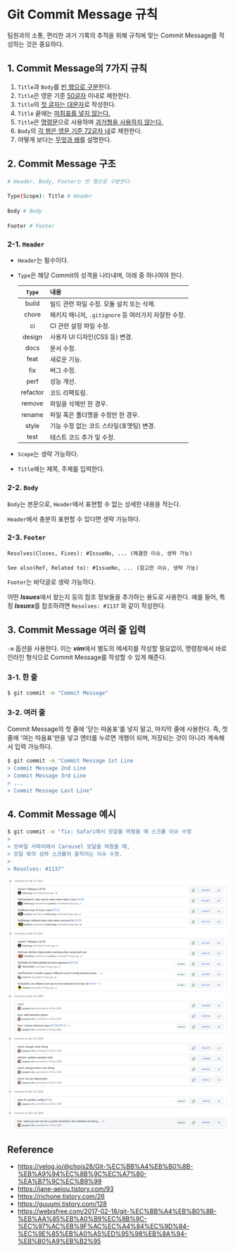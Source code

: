 # Git Commit Message 규칙

팀원과의 소통, 편리한 과거 기록의 추적을 위해 규칙에 맞는 Commit Message를 작성하는 것은 중요하다.

## 1. Commit Message의 7가지 규칙

1. `Title`과 `Body`를 <u>빈 행으로 구분</u>한다.
1. `Title`은 영문 기준 <u>50글자</u> 이내로 제한한다.
1. `Title`의 <u>첫 글자는 대문자</u>로 작성한다.
1. `Title` 끝에는 <u>마침표를 넣지 않는다.</u>
1. `Title`은 <u>명령문</u>으로 사용하며 <u>과거형을 사용하지 않는다.</u>
1. `Body`의 <u>각 행은 영문 기준 72글자 내</u>로 제한한다.
1. 어떻게 보다는 <u>무엇과 왜</u>를 설명한다.

## 2. Commit Message 구조

```bash
# Header, Body, Footer는 빈 행으로 구분한다.

Type(Scope): Title # Header

Body # Body

Footer # Footer
```

### 2-1. `Header`

- `Header`는 필수이다.
- `Type`은 해당 Commit의 성격을 나타내며, 아래 중 하나여야 한다.

  `Type` | 내용
  :---: | ---
  build | 빌드 관련 파일 수정. 모듈 설치 또는 삭제.
  chore | 패키지 매니저, `.gitignore` 등 여러가지 자잘한 수정.
  ci | CI 관련 설정 파일 수정.
  design | 사용자 UI 디자인(CSS 등) 변경.
  docs | 문서 수정.
  feat | 새로운 기능.
  fix | 버그 수정.
  perf | 성능 개선.
  refactor | 코드 리팩토링.
  remove | 파일을 삭제만 한 경우.
  rename | 파일 혹은 폴더명을 수정만 한 경우.
  style | 기능 수정 없는 코드 스타일(포맷팅) 변경.
  test | 테스트 코드 추가 및 수정.

- `Scope`는 생략 가능하다.
- `Title`에는 제목, 주제를 입력한다.

### 2-2. `Body`

`Body`는 본문으로, `Header`에서 표현할 수 없는 상세한 내용을 적는다.

`Header`에서 충분히 표현할 수 있다면 생략 가능하다.

### 2-3. `Footer`

```text
Resolves(Closes, Fixes): #IssueNo, ... (해결한 이슈, 생략 가능)

See also(Ref, Related to): #IssueNo, ... (참고한 이슈, 생략 가능)
```

`Footer`는 바닥글로 생략 가능하다.

어떤 ***Issues***에서 왔는지 등의 참조 정보들을 추가하는 용도로 사용한다. 예를 들어, 특정 ***Issues***를 참조하려면 `Resolves: #1137` 와 같이 작성한다.

## 3. Commit Message 여러 줄 입력

`-m` 옵션을 사용한다. 이는 ***vim***에서 별도의 메세지를 작성할 필요없이, 명령창에서 바로 인라인 형식으로 Commit Message를 작성할 수 있게 해준다.

### 3-1. 한 줄

```bash
$ git commit -m "Commit Message"
```

### 3-2. 여러 줄

Commit Message의 첫 줄에 '닫는 따옴표'를 넣지 말고, 마지막 줄에 사용한다. 즉, 첫 줄에 '여는 따옴표'만을 넣고 엔터를 누르면 개행이 되며, 저장되는 것이 아니라 계속해서 입력 가능하다.

```bash
$ git commit -m "Commit Message 1st Line
> Commit Message 2nd Line
> Commit Message 3rd Line
> ...
> Commit Message Last Line"
```

## 4. Commit Message 예시

```bash
$ git commit -m "fix: Safari에서 모달을 띄웠을 때 스크롤 이슈 수정
>
> 모바일 사파리에서 Carousel 모달을 띄웠을 때,
> 모달 밖의 상하 스크롤이 움직이는 이슈 수정.
>
> Resolves: #1137"
```

![Ailbaba Fusion commit](1.png "Ailbaba Fusion commit")
![NHN tui.calendar commit](2.png "NHN tui.calendar commit")

## Reference

- <https://velog.io/@chojs28/Git-%EC%BB%A4%EB%B0%8B-%EB%A9%94%EC%8B%9C%EC%A7%80-%EA%B7%9C%EC%B9%99>
- <https://jane-aeiou.tistory.com/93>
- <https://richone.tistory.com/26>
- <https://guuumi.tistory.com/128>
- <https://webisfree.com/2017-02-18/git-%EC%BB%A4%EB%B0%8B-%EB%AA%85%EB%A0%B9%EC%8B%9C-%EC%97%AC%EB%9F%AC%EC%A4%84%EC%9D%84-%EC%9E%85%EB%A0%A5%ED%95%98%EB%8A%94-%EB%B0%A9%EB%B2%95>
